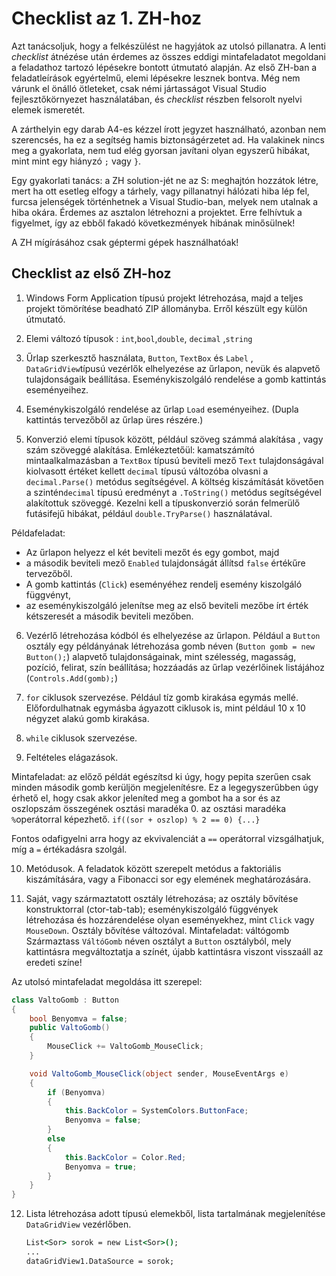 # Checklist az 1. ZH-hoz

Azt tanácsoljuk, hogy a felkészülést ne hagyjátok az utolsó pillanatra. A lenti *checklist* átnézése után érdemes az összes eddigi mintafeladatot megoldani a feladathoz tartozó lépésekre bontott útmutató alapján. Az első ZH-ban a feladatleírások egyértelmű, elemi lépésekre lesznek bontva. Még nem várunk el önálló ötleteket, csak némi jártasságot Visual Studio fejlesztőkörnyezet használatában, és *checklist* részben felsorolt nyelvi elemek ismeretét. 

A zárthelyin egy darab A4-es kézzel írott jegyzet használható, azonban nem szerencsés, ha ez a segítség hamis biztonságérzetet ad. Ha valakinek nincs meg a gyakorlata, nem tud elég gyorsan javítani olyan egyszerű hibákat, mint mint egy hiányzó `;` vagy `}`. 

Egy gyakorlati tanács: a ZH solution-jét ne az S: meghajtón hozzátok létre, mert ha ott esetleg elfogy a tárhely, vagy pillanatnyi hálózati hiba lép fel, furcsa jelenségek történhetnek a Visual Studio-ban, melyek nem utalnak a hiba okára. Érdemes az asztalon létrehozni a projektet. Erre felhívtuk a figyelmet, így az ebből fakadó következmények hibának minősülnek!

A ZH mígírásához csak géptermi gépek használhatóak!

## Checklist az első ZH-hoz

1. Windows Form Application típusú projekt létrehozása, majd a teljes projekt tömörítése beadható ZIP állományba. Erről készült egy külön útmutató.

2. Elemi változó típusok : `int`,`bool`,`double`, `decimal` ,`string`

3. Űrlap szerkesztő használata, `Button`, `TextBox` és `Label` , `DataGridView`típusú vezérlők elhelyezése az űrlapon, nevük és alapvető tulajdonságaik beállítása. Eseménykiszolgáló rendelése a gomb kattintás eseményeihez.

4. Eseménykiszolgáló rendelése az űrlap `Load` eseményeihez. (Dupla kattintás tervezőből az űrlap üres részére.)

5. Konverzió elemi típusok között, például szöveg számmá alakítása , vagy szám szöveggé alakítása. Emlékeztetőül: kamatszámító mintaalkalmazásban a `TextBox` típusú beviteli mező `Text` tulajdonságával kiolvasott értéket kellett `decimal` típusú változóba olvasni a ` decimal.Parse()` metódus segítségével. A költség kiszámítását követően a szintén`decimal` típusú eredményt a `.ToString()` metódus segítségével alakítottuk szöveggé. Kezelni kell a típuskonverzió során felmerülő futásifejű hibákat, például `double.TryParse()` használatával. 

  Példafeladat: 
  - Az űrlapon helyezz el két beviteli mezőt és egy gombot, majd
  - a második beviteli mező `Enabled` tulajdonságát állítsd `false` értékűre tervezőből. 
  - A gomb kattintás (`Click`) eseményéhez rendelj esemény kiszolgáló függvényt, 
  - az eseménykiszolgáló jelenítse meg az első beviteli mezőbe írt érték kétszeresét a második beviteli mezőben.

6. Vezérlő létrehozása kódból és elhelyezése az űrlapon. Például a `Button` osztály egy példányának létrehozása gomb néven (`Button gomb = new Button();`) alapvető tulajdonságainak, mint szélesség, magasság, pozíció, felirat, szín beállítása; hozzáadás az űrlap vezérlőinek listájához (`Controls.Add(gomb);`)

7. `for` ciklusok szervezése. Például tíz gomb kirakása egymás mellé. Előfordulhatnak egymásba ágyazott ciklusok is, mint például 10 x 10 négyzet alakú gomb kirakása.

8. `while` ciklusok szervezése.

9. Feltételes elágazások. 

  Mintafeladat: az előző példát egészítsd ki úgy, hogy pepita szerűen csak minden második gomb kerüljön megjelenítésre. Ez a legegyszerűbben úgy érhető el, hogy csak akkor jeleníted meg a gombot ha a sor és az oszlopszám összegének osztási maradéka 0. az osztási maradéka `%`operátorral képezhető. `if((sor + oszlop) % 2 == 0) {...}`

  Fontos odafigyelni arra hogy az ekvivalenciát a `==` operátorral vizsgálhatjuk, míg a `=` értékadásra szolgál.

10. Metódusok. A feladatok között szerepelt metódus a faktoriális kiszámítására, vagy a Fibonacci sor egy elemének meghatározására.

11. Saját, vagy származtatott osztály létrehozása; az osztály bővítése konstruktorral (ctor-tab-tab); eseménykiszolgáló függvények létrehozása és hozzárendelése olyan eseményekhez, mint `Click` vagy `MouseDown`. Osztály bővítése változóval.
    Mintafeladat: váltógomb
    Származtass `VáltóGomb` néven osztályt a `Button` osztályból, mely kattintásra megváltoztatja a színét, újabb kattintásra viszont visszaáll az eredeti színe! 

Az utolsó mintafeladat megoldása itt szerepel:
```csharp
class ValtoGomb : Button
{
    bool Benyomva = false;
    public ValtoGomb()
    {
        MouseClick += ValtoGomb_MouseClick;
    }

    void ValtoGomb_MouseClick(object sender, MouseEventArgs e)
    {
        if (Benyomva)
        {
            this.BackColor = SystemColors.ButtonFace;
            Benyomva = false;
        }
        else
        {
            this.BackColor = Color.Red;
            Benyomva = true;
        }
    }        
}
```

12. Lista létrehozása adott típusú elemekből, lista tartalmának megjelenítése `DataGridView` vezérlőben.

    ``` csh
    List<Sor> sorok = new List<Sor>();
    ...
    dataGridView1.DataSource = sorok;
    ```

    
